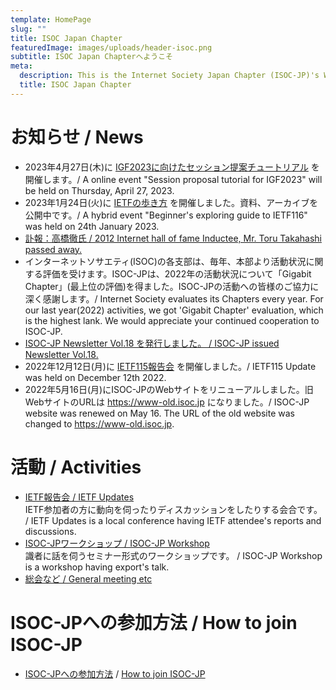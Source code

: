 ```yaml
---
template: HomePage
slug: ""
title: ISOC Japan Chapter
featuredImage: images/uploads/header-isoc.png
subtitle: ISOC Japan Chapterへようこそ
meta:
  description: This is the Internet Society Japan Chapter (ISOC-JP)'s Web Page.
  title: ISOC Japan Chapter
---
```


# お知らせ / News

* 2023年4月27日(木)に [IGF2023に向けたセッション提案チュートリアル](https://www.isoc.jp/activities/session_proposal_tutorial_for_igf2023/) を開催します。/ A online event "Session proposal tutorial for IGF2023" will be held on Thursday, April 27, 2023.
* 2023年1月24日(火)に [IETFの歩き方](https://www.isoc.jp/activities/ietf116_howto_event/ "IETF116HowTo") を開催しました。資料、アーカイブを公開中です。/ A hybrid event "Beginner's exploring guide to IETF116" was held on 24th January 2023.
* [訃報：高橋徹氏 / 2012 Internet hall of fame Inductee, Mr. Toru Takahashi passed away.](https://www.isoc.jp/news/2022122501/)
* インターネットソサエティ(ISOC)の各支部は、毎年、本部より活動状況に関する評価を受けます。ISOC-JPは、2022年の活動状況について「Gigabit Chapter」(最上位の評価)を得ました。ISOC-JPの活動への皆様のご協力に深く感謝します。/ Internet Society evaluates its Chapters every year. For our last year(2022) activities, we got 'Gigabit Chapter' evaluation, which is the highest lank. We would appreciate your continued cooperation to ISOC-JP.
* [ISOC-JP Newsletter Vol.18 を発行しました。 / ISOC-JP issued Newsletter Vol.18.](https://www.isoc.jp/newsletter/)
* 2022年12月12日(月)に [IETF115報告会](https://www.isoc.jp/activities/ietf_updates/115/ "IETF115update") を開催しました。/ IETF115 Update was held on December 12th 2022.
* 2022年5月16日(月)にISOC-JPのWebサイトをリニューアルしました。旧WebサイトのURLは https://www-old.isoc.jp になりました。/ ISOC-JP website was renewed on May 16. The URL of the old website was changed to https://www-old.isoc.jp.

# 活動 / Activities

* [IETF報告会 / IETF Updates](https://isoc.jp/activities/ietf_updates/)<br>
IETF参加者の方に動向を伺ったりディスカッションをしたりする会合です。 / IETF Updates is a local conference having IETF attendee's reports and discussions.
* [ISOC-JPワークショップ / ISOC-JP Workshop](https://isoc.jp/activities/workshop/)<br>
識者に話を伺うセミナー形式のワークショップです。 / ISOC-JP Workshop is a workshop having export's talk.
* [総会など / General meeting etc](https://isoc.jp/activities/)<br>

# ISOC-JPへの参加方法 / How to join ISOC-JP

* [ISOC-JPへの参加方法](https://isoc.jp/joinus/) / [How to join ISOC-JP](https://isoc.jp/joinus/)
